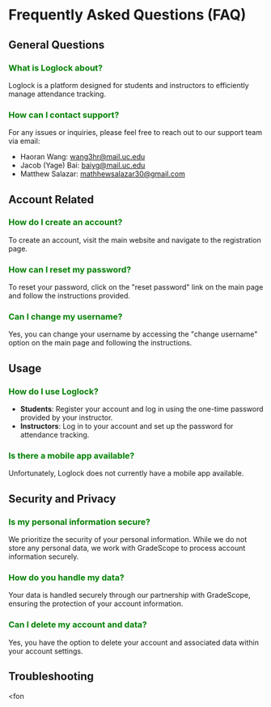 # Frequently Asked Questions (FAQ)

## General Questions

<font color="green">

### What is Loglock about?
</font>

Loglock is a platform designed for students and instructors to efficiently manage attendance tracking.

<font color="green">

### How can I contact support?
</font>

For any issues or inquiries, please feel free to reach out to our support team via email:
- Haoran Wang: [wang3hr@mail.uc.edu](mailto:wang3hr@mail.uc.edu)
- Jacob (Yage) Bai: [baiyg@mail.uc.edu](mailto:baiyg@mail.uc.edu)
- Matthew Salazar: [mathhewsalazar30@gmail.com](mailto:mathhewsalazar30@gmail.com)

## Account Related

<font color="green">

### How do I create an account?
</font>

To create an account, visit the main website and navigate to the registration page.

<font color="green">

### How can I reset my password?
</font>

To reset your password, click on the "reset password" link on the main page and follow the instructions provided.

<font color="green">

### Can I change my username?
</font>

Yes, you can change your username by accessing the "change username" option on the main page and following the instructions.

## Usage

<font color="green">

### How do I use Loglock?
</font>

- **Students**: Register your account and log in using the one-time password provided by your instructor.
- **Instructors**: Log in to your account and set up the password for attendance tracking.

<font color="green">

### Is there a mobile app available?
</font>

Unfortunately, Loglock does not currently have a mobile app available.

## Security and Privacy

<font color="green">

### Is my personal information secure?
</font>

We prioritize the security of your personal information. While we do not store any personal data, we work with GradeScope to process account information securely.

<font color="green">

### How do you handle my data?
</font>

Your data is handled securely through our partnership with GradeScope, ensuring the protection of your account information.

<font color="green">

### Can I delete my account and data?
</font>

Yes, you have the option to delete your account and associated data within your account settings.

## Troubleshooting

<fon
